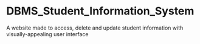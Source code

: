 # DBMS_Student_Information_System
A website made to access, delete and update student information with visually-appealing user interface
